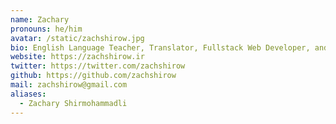 ```yaml
---
name: Zachary
pronouns: he/him
avatar: /static/zachshirow.jpg
bio: English Language Teacher, Translator, Fullstack Web Developer, and Designer
website: https://zachshirow.ir
twitter: https://twitter.com/zachshirow
github: https://github.com/zachshirow
mail: zachshirow@gmail.com
aliases:
  - Zachary Shirmohammadli
---
```

